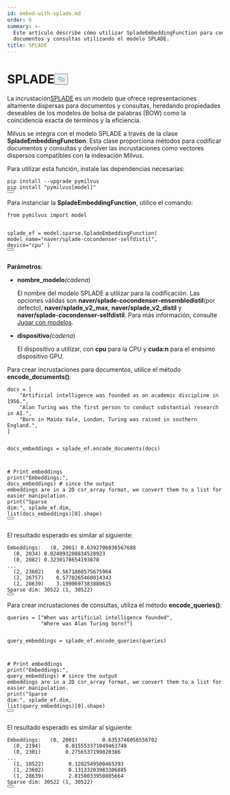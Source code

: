 ```yaml
---
id: embed-with-splade.md
order: 6
summary: >-
  Este artículo describe cómo utilizar SpladeEmbeddingFunction para codificar
  documentos y consultas utilizando el modelo SPLADE.
title: SPLADE
---
```

<h1 id="SPLADE" class="common-anchor-header">SPLADE<button data-href="#SPLADE" class="anchor-icon" translate="no">
      <svg translate="no"
        aria-hidden="true"
        focusable="false"
        height="20"
        version="1.1"
        viewBox="0 0 16 16"
        width="16"
      >
        <path
          fill="#0092E4"
          fill-rule="evenodd"
          d="M4 9h1v1H4c-1.5 0-3-1.69-3-3.5S2.55 3 4 3h4c1.45 0 3 1.69 3 3.5 0 1.41-.91 2.72-2 3.25V8.59c.58-.45 1-1.27 1-2.09C10 5.22 8.98 4 8 4H4c-.98 0-2 1.22-2 2.5S3 9 4 9zm9-3h-1v1h1c1 0 2 1.22 2 2.5S13.98 12 13 12H9c-.98 0-2-1.22-2-2.5 0-.83.42-1.64 1-2.09V6.25c-1.09.53-2 1.84-2 3.25C6 11.31 7.55 13 9 13h4c1.45 0 3-1.69 3-3.5S14.5 6 13 6z"
        ></path>
      </svg>
    </button></h1><p>La incrustación<a href="https://arxiv.org/abs/2109.10086">SPLADE</a> es un modelo que ofrece representaciones altamente dispersas para documentos y consultas, heredando propiedades deseables de los modelos de bolsa de palabras (BOW) como la coincidencia exacta de términos y la eficiencia.</p>
<p>Milvus se integra con el modelo SPLADE a través de la clase <strong>SpladeEmbeddingFunction</strong>. Esta clase proporciona métodos para codificar documentos y consultas y devolver las incrustaciones como vectores dispersos compatibles con la indexación Milvus.</p>
<p>Para utilizar esta función, instale las dependencias necesarias:</p>
<pre><code translate="no" class="language-bash">pip install --upgrade pymilvus
pip install <span class="hljs-string">&quot;pymilvus[model]&quot;</span>
<button class="copy-code-btn"></button></code></pre>
<p>Para instanciar la <strong>SpladeEmbeddingFunction</strong>, utilice el comando:</p>
<pre><code translate="no" class="language-python"><span class="hljs-keyword">from</span> pymilvus <span class="hljs-keyword">import</span> model

splade_ef = model.sparse.SpladeEmbeddingFunction(
    model_name=<span class="hljs-string">&quot;naver/splade-cocondenser-selfdistil&quot;</span>, 
    device=<span class="hljs-string">&quot;cpu&quot;</span>
)
<button class="copy-code-btn"></button></code></pre>
<p><strong>Parámetros</strong>:</p>
<ul>
<li><p><strong>nombre_modelo</strong><em>(cadena</em>)</p>
<p>El nombre del modelo SPLADE a utilizar para la codificación. Las opciones válidas son <strong>naver/splade-cocondenser-ensembledistil</strong>(por defecto), <strong>naver/splade_v2_max</strong>, <strong>naver/splade_v2_distil</strong> y <strong>naver/splade-cocondenser-selfdistil</strong>. Para más información, consulte <a href="https://github.com/naver/splade?tab=readme-ov-file#playing-with-the-model">Jugar con modelos</a>.</p></li>
<li><p><strong>dispositivo</strong><em>(cadena</em>)</p>
<p>El dispositivo a utilizar, con <strong>cpu</strong> para la CPU y <strong>cuda:n</strong> para el enésimo dispositivo GPU.</p></li>
</ul>
<p>Para crear incrustaciones para documentos, utilice el método <strong>encode_documents()</strong>:</p>
<pre><code translate="no" class="language-python">docs = [
    <span class="hljs-string">&quot;Artificial intelligence was founded as an academic discipline in 1956.&quot;</span>,
    <span class="hljs-string">&quot;Alan Turing was the first person to conduct substantial research in AI.&quot;</span>,
    <span class="hljs-string">&quot;Born in Maida Vale, London, Turing was raised in southern England.&quot;</span>,
]

docs_embeddings = splade_ef.encode_documents(docs)

<span class="hljs-comment"># Print embeddings</span>
<span class="hljs-built_in">print</span>(<span class="hljs-string">&quot;Embeddings:&quot;</span>, docs_embeddings)
<span class="hljs-comment"># since the output embeddings are in a 2D csr_array format, we convert them to a list for easier manipulation.</span>
<span class="hljs-built_in">print</span>(<span class="hljs-string">&quot;Sparse dim:&quot;</span>, splade_ef.dim, <span class="hljs-built_in">list</span>(docs_embeddings)[<span class="hljs-number">0</span>].shape)
<button class="copy-code-btn"></button></code></pre>
<p>El resultado esperado es similar al siguiente:</p>
<pre><code translate="no" class="language-python">Embeddings:   (<span class="hljs-number">0</span>, <span class="hljs-number">2001</span>) <span class="hljs-number">0.6392706036567688</span>
  (<span class="hljs-number">0</span>, <span class="hljs-number">2034</span>) <span class="hljs-number">0.024093208834528923</span>
  (<span class="hljs-number">0</span>, <span class="hljs-number">2082</span>) <span class="hljs-number">0.3230178654193878</span>
...
  (<span class="hljs-number">2</span>, <span class="hljs-number">23602</span>)    <span class="hljs-number">0.5671860575675964</span>
  (<span class="hljs-number">2</span>, <span class="hljs-number">26757</span>)    <span class="hljs-number">0.5770265460014343</span>
  (<span class="hljs-number">2</span>, <span class="hljs-number">28639</span>)    <span class="hljs-number">3.1990697383880615</span>
Sparse dim: <span class="hljs-number">30522</span> (<span class="hljs-number">1</span>, <span class="hljs-number">30522</span>)
<button class="copy-code-btn"></button></code></pre>
<p>Para crear incrustaciones de consultas, utiliza el método <strong>encode_queries()</strong>:</p>
<pre><code translate="no" class="language-python">queries = [<span class="hljs-string">&quot;When was artificial intelligence founded&quot;</span>, 
           <span class="hljs-string">&quot;Where was Alan Turing born?&quot;</span>]

query_embeddings = splade_ef.encode_queries(queries)

<span class="hljs-comment"># Print embeddings</span>
<span class="hljs-built_in">print</span>(<span class="hljs-string">&quot;Embeddings:&quot;</span>, query_embeddings)
<span class="hljs-comment"># since the output embeddings are in a 2D csr_array format, we convert them to a list for easier manipulation.</span>
<span class="hljs-built_in">print</span>(<span class="hljs-string">&quot;Sparse dim:&quot;</span>, splade_ef.dim, <span class="hljs-built_in">list</span>(query_embeddings)[<span class="hljs-number">0</span>].shape)
<button class="copy-code-btn"></button></code></pre>
<p>El resultado esperado es similar al siguiente:</p>
<pre><code translate="no" class="language-python">Embeddings:   (<span class="hljs-number">0</span>, <span class="hljs-number">2001</span>)        <span class="hljs-number">0.6353746056556702</span>
  (<span class="hljs-number">0</span>, <span class="hljs-number">2194</span>)        <span class="hljs-number">0.015553371049463749</span>
  (<span class="hljs-number">0</span>, <span class="hljs-number">2301</span>)        <span class="hljs-number">0.2756537199020386</span>
...
  (<span class="hljs-number">1</span>, <span class="hljs-number">18522</span>)        <span class="hljs-number">0.1282549500465393</span>
  (<span class="hljs-number">1</span>, <span class="hljs-number">23602</span>)        <span class="hljs-number">0.13133203983306885</span>
  (<span class="hljs-number">1</span>, <span class="hljs-number">28639</span>)        <span class="hljs-number">2.8150033950805664</span>
Sparse dim: <span class="hljs-number">30522</span> (<span class="hljs-number">1</span>, <span class="hljs-number">30522</span>)
<button class="copy-code-btn"></button></code></pre>
